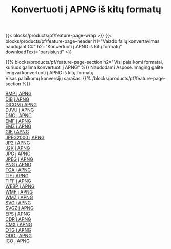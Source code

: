 ﻿---
title: Konvertuoti į APNG iš kitų formatų 
weight: 3920
url: /lt/java/conversion/to/apng 
lang: lt
langdirlevel: 2
locales: zh-hans,ja,it,ru,de,es,fr,nl,id,lt,pl,pt,vi,tr,ko,zh-hant,ar,hi,th,sv,cs,uk,he
description: Naudodami Aspose.Imaging galite lengvai konvertuoti į APNG iš kitų formatų
---

{{< blocks/products/pf/feature-page-wrap >}}
{{< blocks/products/pf/feature-page-header h1="Vaizdo failų konvertavimas naudojant C#" h2="Konvertuoti į APNG iš kitų formatų" downloadText="parsisiųsti" >}}


{{% blocks/products/pf/feature-page-section  h2="Visi palaikomi formatai, kuriuos galima konvertuoti į APNG" %}}
Naudodami Aspose.Imaging galite lengvai konvertuoti į APNG iš kitų formatų.
<br/>
Visas palaikomų konversijų sąrašas:
{{% /blocks/products/pf/feature-page-section %}}
<div class="container-fluid productfamilypage bg-gray">
    <div class="convertypes bg-gray agp-content section">
        <div class="container">
		<div class="row other-converters">
		    <div class='col-md-2 other-converter remove-lp remove-rp'><a href="/imaging/lt/java/conversion/bmp-to-apng" >BMP į APNG</a></div>
<div class='col-md-2 other-converter remove-lp remove-rp'><a href="/imaging/lt/java/conversion/dib-to-apng" >DIB į APNG</a></div>
<div class='col-md-2 other-converter remove-lp remove-rp'><a href="/imaging/lt/java/conversion/dicom-to-apng" >DICOM į APNG</a></div>
<div class='col-md-2 other-converter remove-lp remove-rp'><a href="/imaging/lt/java/conversion/djvu-to-apng" >DJVU į APNG</a></div>
<div class='col-md-2 other-converter remove-lp remove-rp'><a href="/imaging/lt/java/conversion/dng-to-apng" >DNG į APNG</a></div>
<div class='col-md-2 other-converter remove-lp remove-rp'><a href="/imaging/lt/java/conversion/emf-to-apng" >EMF į APNG</a></div>
<div class='col-md-2 other-converter remove-lp remove-rp'><a href="/imaging/lt/java/conversion/emz-to-apng" >EMZ į APNG</a></div>
<div class='col-md-2 other-converter remove-lp remove-rp'><a href="/imaging/lt/java/conversion/gif-to-apng" >GIF į APNG</a></div>
<div class='col-md-2 other-converter remove-lp remove-rp'><a href="/imaging/lt/java/conversion/jpeg2000-to-apng" >JPEG2000 į APNG</a></div>
<div class='col-md-2 other-converter remove-lp remove-rp'><a href="/imaging/lt/java/conversion/jp2-to-apng" >JP2 į APNG</a></div>
<div class='col-md-2 other-converter remove-lp remove-rp'><a href="/imaging/lt/java/conversion/j2k-to-apng" >J2K į APNG</a></div>
<div class='col-md-2 other-converter remove-lp remove-rp'><a href="/imaging/lt/java/conversion/jpg-to-apng" >JPG į APNG</a></div>
<div class='col-md-2 other-converter remove-lp remove-rp'><a href="/imaging/lt/java/conversion/jpeg-to-apng" >JPEG į APNG</a></div>
<div class='col-md-2 other-converter remove-lp remove-rp'><a href="/imaging/lt/java/conversion/png-to-apng" >PNG į APNG</a></div>
<div class='col-md-2 other-converter remove-lp remove-rp'><a href="/imaging/lt/java/conversion/tga-to-apng" >TGA į APNG</a></div>
<div class='col-md-2 other-converter remove-lp remove-rp'><a href="/imaging/lt/java/conversion/tif-to-apng" >TIF į APNG</a></div>
<div class='col-md-2 other-converter remove-lp remove-rp'><a href="/imaging/lt/java/conversion/tiff-to-apng" >TIFF į APNG</a></div>
<div class='col-md-2 other-converter remove-lp remove-rp'><a href="/imaging/lt/java/conversion/webp-to-apng" >WEBP į APNG</a></div>
<div class='col-md-2 other-converter remove-lp remove-rp'><a href="/imaging/lt/java/conversion/wmf-to-apng" >WMF į APNG</a></div>
<div class='col-md-2 other-converter remove-lp remove-rp'><a href="/imaging/lt/java/conversion/wmz-to-apng" >WMZ į APNG</a></div>
<div class='col-md-2 other-converter remove-lp remove-rp'><a href="/imaging/lt/java/conversion/svg-to-apng" >SVG į APNG</a></div>
<div class='col-md-2 other-converter remove-lp remove-rp'><a href="/imaging/lt/java/conversion/svgz-to-apng" >SVGZ į APNG</a></div>
<div class='col-md-2 other-converter remove-lp remove-rp'><a href="/imaging/lt/java/conversion/eps-to-apng" >EPS į APNG</a></div>
<div class='col-md-2 other-converter remove-lp remove-rp'><a href="/imaging/lt/java/conversion/cdr-to-apng" >CDR į APNG</a></div>
<div class='col-md-2 other-converter remove-lp remove-rp'><a href="/imaging/lt/java/conversion/cmx-to-apng" >CMX į APNG</a></div>
<div class='col-md-2 other-converter remove-lp remove-rp'><a href="/imaging/lt/java/conversion/otg-to-apng" >OTG į APNG</a></div>
<div class='col-md-2 other-converter remove-lp remove-rp'><a href="/imaging/lt/java/conversion/odg-to-apng" >ODG į APNG</a></div>
<div class='col-md-2 other-converter remove-lp remove-rp'><a href="/imaging/lt/java/conversion/ico-to-apng" >ICO į APNG</a></div>
                </div>
        </div>
    </div>
</div>
<br/>

